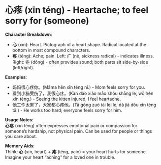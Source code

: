 # **心疼 (xīn téng) - Heartache; to feel sorry for (someone)**

**Character Breakdown**:  
- **心** (xīn): Heart. Pictograph of a heart shape. Radical located at the bottom in most compound characters.  
- **疼** (téng): Ache; pain. Left: 疒 (nè, sickness radical) - indicates illness. Right: 冬 (dōng) - often provides sound; both parts sit side-by-side (left/right).

**Examples**:  
- 妈妈很心疼你。(Māma hěn xīn téng nǐ.) - Mom feels sorry for you.  
- 看到小猫受伤了，我很心疼。(Kàn dào xiǎo māo shòu shāng le, wǒ hěn xīn téng.) - Seeing the kitten injured, I feel heartache.  
- 他工作太累了，大家都心疼他。(Tā gōng zuò tài lèi le, dà jiā dōu xīn téng tā.) - He works too hard; everyone feels sorry for him.

**Usage Notes**:  
**心疼** (xīn téng) often expresses emotional pain or compassion for someone’s hardship, not physical pain. Can be used for people or things you care about.

**Memory Aids**:  
Think: **心** (xīn, heart) + **疼** (téng, pain) = your heart hurts for someone. Imagine your heart “aching” for a loved one in trouble.